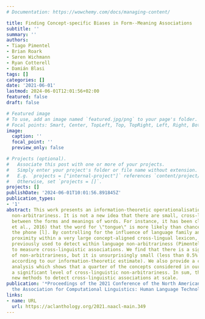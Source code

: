 ```yaml
---
# Documentation: https://wowchemy.com/docs/managing-content/

title: Finding Concept-specific Biases in Form--Meaning Associations
subtitle: ''
summary: ''
authors:
- Tiago Pimentel
- Brian Roark
- Søren Wichmann
- Ryan Cotterell
- Damián Blasi
tags: []
categories: []
date: '2021-06-01'
lastmod: 2024-06-01T12:01:56+02:00
featured: false
draft: false

# Featured image
# To use, add an image named `featured.jpg/png` to your page's folder.
# Focal points: Smart, Center, TopLeft, Top, TopRight, Left, Right, BottomLeft, Bottom, BottomRight.
image:
  caption: ''
  focal_point: ''
  preview_only: false

# Projects (optional).
#   Associate this post with one or more of your projects.
#   Simply enter your project's folder or file name without extension.
#   E.g. `projects = ["internal-project"]` references `content/project/deep-learning/index.md`.
#   Otherwise, set `projects = []`.
projects: []
publishDate: '2024-06-01T10:01:56.891845Z'
publication_types:
- '1'
abstract: This work presents an information-theoretic operationalisation of cross-linguistic
  non-arbitrariness. It is not a new idea that there are small, cross-linguistic associations
  between the forms and meanings of words. For instance, it has been claimed (Blasi
  et al., 2016) that the word for \"tongue\" is more likely than chance to contain
  the phone [l]. By controlling for the influence of language family and geographic
  proximity within a very large concept-aligned cross-lingual lexicon, we extend methods
  previously used to detect within language non-arbitrariness (Pimentel et al., 2019)
  to measure cross-linguistic associations. We find that there is a significant effect
  of non-arbitrariness, but it is unsurprisingly small (less than 0.5% on average
  according to our information-theoretic estimate). We also provide a concept-level
  analysis which shows that a quarter of the concepts considered in our work exhibit
  a significant level of cross-linguistic non-arbitrariness. In sum, the paper provides
  new methods to detect cross-linguistic associations at scale.
publication: '*Proceedings of the 2021 Conference of the North American Chapter of
  the Association for Computational Linguistics: Human Language Technologies*'
links:
- name: URL
  url: https://aclanthology.org/2021.naacl-main.349
---
```

